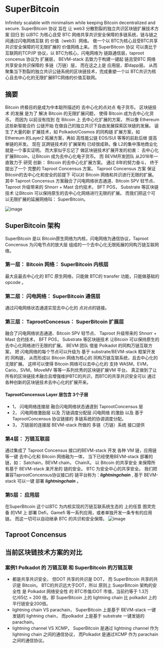 # SuperBitcoin
Infinitely scalable with minimalism while keeping Bitcoin decentralized and secure.
SuperBitcoin 协议 旨在 让 web3 分散割裂的独立共识区块链扩展技术方案 回归 到 以BTC 为核心且受 BTC 网络共享共识安全保障的多链系统，链与链之间通过闪电网络互联 的 价值（web3）网络。
做一个以 BTC为核心且受BTC共享共识安全保障的可无限扩展的 价值网络上来。 而 SuperBitcoin 协议 可以类比于 互联网的TCP/IP 协议，以 BTC为核心，闪电网络为 链路通信层，taproot concenus 协议为 扩展层， BEVM-stack 去致力于构建一键起 链且受BTC 网络共享安全共识保障的 多链（万链）层， 而在这之上是 应用层，即dapp层。 
从而聚集当下割裂的独立共识公链系统的区块链技术，完成重塑一个以 BTC共识为核心且去中心化的无限扩展BTC网络的价值互联网。


## 摘要
Bitcoin 终极目的是成为中本聪所描述的 去中心化的点对点 电子货币。
区块链技术 的发展 是为了 解决 Bitcoin 的无限扩展问题， 使得 Bitcoin 成为去中心化货币。
而因为 以前没有找到 在 Bitcoin 上 去中心化扩展的方案， 所以像 Ethereum 这些新智能合约 公链开始 在做自己的独立共识下自由发展探索区块链的发展。
诞生了大量的新 扩展技术，如 Polkadot/Cosmos 的同构链 扩展方案，如 Ethereum 的Layer2 拓展方案，再如 高性能公链 EOS/SUI 等等的前赴后继 提高单链的并发。 
现在 区跨链技术的 扩展架构 已经很成熟，像 L2的集中落地商业化就是一个事实证明。 而大家似乎忘记了 做区块链技术扩展开发的初衷： 去中心化扩展Bitcoin，让Bitcoin 成为去中心化电子货币。
而 BEVM开发团队 从2016年一直致力于 研究 创新： Bitcoin 的去中心化扩展方案。 通过 8年的努力奋斗， 终于提出了一个 完整的 Taproot Concensus 方案。 
Taproot Concensus 方案 保证 Bitcoin的去中心化和安全的前提下 可以对 Bitcoin 网络和共识进行无限的扩展。
其中 Taproot Concensus 方案融合了闪电网络状态通道、Bitcoin SPV 轻节点、 Taproot 升级带来的 Shnorr + Mast 合约技术， BFT POS， Substrate 等区块链技术 让Bitcoin 可以保持原生的去中心化网络进行无限的扩展。
而我们把这个可以无限扩展的延展网络叫： SuperBitcoin。


![image](https://github.com/user-attachments/assets/577b5cfc-2934-4e07-89c0-25943cfb9a1a)
## SuperBitcoin 架构
SuperBitcoin 是以 Bitcoin原生网络为内核，闪电网络为通信协议，Taproot Concensus 为闪电节点的放大层 组成的一个去中心化无限拓展的同构万链互联网络。
### 第一层： Bitcoin 网络： SuperBitcoin 内核层
最大且最去中心化的 BTC 原生网络，只能做 BTC的 transfer 功能，只能做基础的 opcode 。
### 第二层： 闪电网络： SuperBitcoin 通信层
通过闪电网络状态通道实现去中心化的 点对点的链接。
### 第三层： TaprootConcesus： SuperBitcoin 扩展层
融合了闪电网络状态通道、Bitcoin SPV 轻节点、 Taproot 升级带来的 Shnorr + Mast 合约技术， BFT POS， Substrate 等区块链技术 让Bitcoin 可以保持原生的去中心化网络进行无限的扩展。
BEVM 团队 借鉴 Polkadot 的同构万链互联方案， 把 闪电网络的每个节点可以升级为 基于 substrate/BEVM-stack 框架开发的 同构链， 从而形成以 Bitcoin 网络为核心的 同构万链互联系统，且去中心化的无限扩展。 
这样可以使得 Bitcoin 网络可以去中心化的 支持 WASM，EVM，Cario，SVM，MoveMV 等等一系列优秀的区块链扩展VM 平台。 真正做到了让所有的区块链技术融合且增强维护BTC的共识，而BTC的共享共识安全可以 通过各种创新的区块链技术去中心化的扩展开来。

#### TaprootConcensus Layer 层包含 3个子层
- 1， 闪电网络连接层
融合闪电网络状态通道到 TaprootConcensus 层
- 2， 闪电网络激励层 以及 万链调度分配层
 闪电网络 的激励 以及 基于TaprootConcensus 协议链接的 多链系统的协调调度分配。
- 3， 万链层的连接层
BEVM-stack 所做的 多链（万链）系统 接口提供

### 第4层： 万链互联层
通过集成了 Taproot Concensus 接口的BEVM-stack 开发 各种 VM 链，应用链等一键 去中心化和 Bitcoin 网络融为一体， 当下已经使用BEVM-stack 部署的链，如： Satchain，BEVM chain， ChainX。
以 Bitcoin 的共享安全 来保障所有基于 BEVM-stack 来开发的 链的安全。 BTC 为安全中心的共享安全。
我们把兼容TaprootConcensus协议接口的 链平台称为：***lightningchain*** , 基于 BEVM-stack 可以一键 部署 ***lightningchain*** 。 

### 第5层： 应用层
在SuperBitcoin 这个以BTC 为内核实现的万链互联系统生态的 上的任意 图灵完备 的VM 上 部署 Defi，Gamefi 等一系列应用，或者单独开发一条专有的应用链。 而这一切可以自动继承 BTC 的共识和安全保障。
![image](https://github.com/user-attachments/assets/f7f54ac2-1a6e-4129-91f2-bcea884e1492)





## Taproot Concensus

## 当前区块链技术方案的对比

### 案例1 Polkadot 的 万链互联 和 SuperBitcoin 的万链互联
-  都是共享共识安全， 但DOT 共享的共识是 DOT， 而 SuperBitcoin 共享的共识是 Bitcoin。 BTC的共识远大于DOT，所以 原则上 SueprBitcoin 架构的安全性 是 Polkadot 网络安全性 的 BTC市值/DOT 市值，当前约等于 1.3万亿/65亿 = 200 倍。即 SuperBitcoin 上的 lightning chain 比 polkadot 上的平行链安全200倍。
-  lightning chain VS parachain， SuperBitcoin 上是基于 BEVM-stack 一键发链的 lightning chain， 而polkadot 上是基于 substrate 一键发链的 parachain。
-  lightning channel VS XCMP， SuperBitcoin 是通过 lightning channel 作为 lightning chain 之间的通信协议， 而Polkadot 是通过XCMP 作为 parachain 之间的通信协议。
